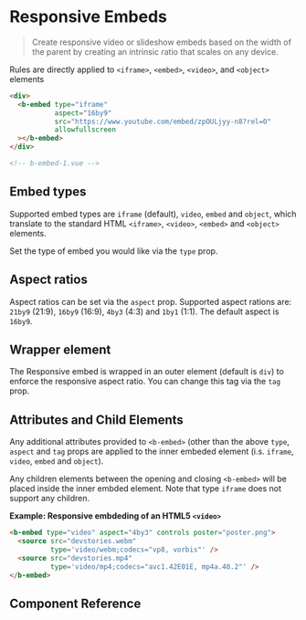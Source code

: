 # Responsive Embeds

> Create responsive video or slideshow embeds based on the width of the parent by creating
an intrinsic ratio that scales on any device.

Rules are directly applied to `<iframe>`, `<embed>`, `<video>`, and `<object>` elements

```html
<div>
  <b-embed type="iframe"
           aspect="16by9"
           src="https://www.youtube.com/embed/zpOULjyy-n8?rel=0"
           allowfullscreen
  ></b-embed>
</div>

<!-- b-embed-1.vue -->
```

## Embed types
Supported embed types are `iframe` (default), `video`, `embed` and `object`, which
translate to the standard HTML `<iframe>`, `<video>`, `<embed>` and `<object>` elements.

Set the type of embed you would like via the `type` prop.


## Aspect ratios
Aspect ratios can be set via the `aspect` prop. Supported aspect rations are:
`21by9` (21:9), `16by9` (16:9), `4by3` (4:3) and `1by1` (1:1). The default aspect
is `16by9`.


## Wrapper element
The Responsive embed is wrapped in an outer element (default is `div`) to enforce
the responsive aspect ratio. You can change this tag via the `tag` prop.


## Attributes and Child Elements
Any additional attributes provided to `<b-embed>` (other than the above `type`,
`aspect` and `tag` props are applied to the inner embeded element (i.s. `iframe`,
`video`, `embed` and `object`).

Any children elements between the opening and closing `<b-embed>` will be placed
inside the inner embded element. Note that type `iframe` does not support any children.

**Example: Responsive embdeding of an HTML5 `<video>`**
```html
<b-embed type="video" aspect="4by3" controls poster="poster.png">
  <source src="devstories.webm" 
          type='video/webm;codecs="vp8, vorbis"' />
  <source src="devstories.mp4"
          type='video/mp4;codecs="avc1.42E01E, mp4a.40.2"' />
</b-embed>
```

## Component Reference
